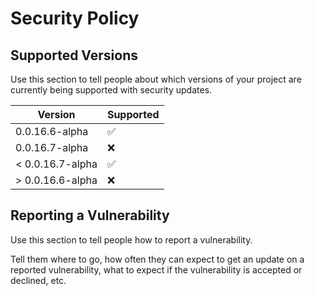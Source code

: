 # Security Policy

## Supported Versions

Use this section to tell people about which versions of your project are
currently being supported with security updates.

| Version | Supported          |
| ------- | ------------------ |
| 0.0.16.6-alpha | :white_check_mark: |
| 0.0.16.7-alpha | :x:                |
| < 0.0.16.7-alpha | :white_check_mark: |
| > 0.0.16.6-alpha | :x:                |

## Reporting a Vulnerability

Use this section to tell people how to report a vulnerability.

Tell them where to go, how often they can expect to get an update on a
reported vulnerability, what to expect if the vulnerability is accepted or
declined, etc.

